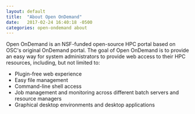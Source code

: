 ```yaml
---
layout: default
title:  "About Open OnDemand"
date:   2017-02-24 16:40:18 -0500
categories: open-ondemand about
---
```

Open OnDemand is an NSF-funded open-source HPC portal based on OSC's original OnDemand portal.  The goal of Open OnDemand is to provide an easy way for system administrators to provide web access to their HPC resources, including, but not limited to:
 * Plugin-free web experience
 * Easy file management
 * Command-line shell access
 * Job management and monitoring across different batch servers and resource managers
 * Graphical desktop environments and desktop applications

[Open-OnDemand-gh]:   https://github.com/OSC/Open-OnDemand

